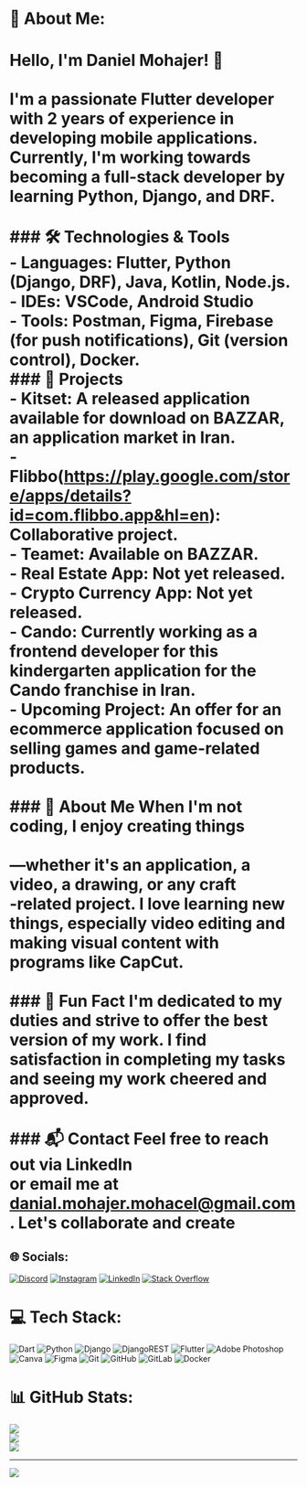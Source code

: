 # 💫 About Me:
# Hello, I'm Daniel Mohajer! 👋<br><br>I'm a passionate Flutter developer with 2 years of experience in developing mobile applications.<br>Currently, I'm working towards becoming a full-stack developer by learning Python, Django, and DRF.<br><br>### 🛠️ Technologies & Tools<br>- Languages: Flutter, Python (Django, DRF), Java, Kotlin, Node.js.<br>- IDEs: VSCode, Android Studio <br>- Tools: Postman, Figma, Firebase (for push notifications), Git (version control), Docker.<br>### 🚀 Projects <br>- Kitset: A released application available for download on BAZZAR, an application market in Iran. <br>- Flibbo(https://play.google.com/store/apps/details?id=com.flibbo.app&hl=en): Collaborative project. <br>- Teamet: Available on BAZZAR. <br>- Real Estate App: Not yet released. <br>- Crypto Currency App: Not yet released. <br>- Cando: Currently working as a frontend developer for this kindergarten application for the Cando franchise in Iran. <br>- Upcoming Project: An offer for an ecommerce application focused on selling games and game-related products. <br><br>### 🌱 About Me When I'm not coding, I enjoy creating things<br><br>—whether it's an application, a video, a drawing, or any craft<br>-related project. I love learning new things, especially video editing and making visual content with programs like CapCut.<br><br>### 🎉 Fun Fact I'm dedicated to my duties and strive to offer the best version of my work. I find satisfaction in completing my tasks and seeing my work cheered and approved. <br><br>### 📬 Contact Feel free to reach out via LinkedIn <br>or email me at danial.mohajer.mohacel@gmail.com. Let's collaborate and create


## 🌐 Socials:
[![Discord](https://img.shields.io/badge/Discord-%237289DA.svg?logo=discord&logoColor=white)](https://discord.gg/diablo6964) [![Instagram](https://img.shields.io/badge/Instagram-%23E4405F.svg?logo=Instagram&logoColor=white)](https://instagram.com/dannymohajer) [![LinkedIn](https://img.shields.io/badge/LinkedIn-%230077B5.svg?logo=linkedin&logoColor=white)](https://linkedin.com/in/daniel-mohajer) [![Stack Overflow](https://img.shields.io/badge/-Stackoverflow-FE7A16?logo=stack-overflow&logoColor=white)](https://stackoverflow.com/users/daniel-mohajer) 

# 💻 Tech Stack:
![Dart](https://img.shields.io/badge/dart-%230175C2.svg?style=flat&logo=dart&logoColor=white) ![Python](https://img.shields.io/badge/python-3670A0?style=flat&logo=python&logoColor=ffdd54) ![Django](https://img.shields.io/badge/django-%23092E20.svg?style=flat&logo=django&logoColor=white) ![DjangoREST](https://img.shields.io/badge/DJANGO-REST-ff1709?style=flat&logo=django&logoColor=white&color=ff1709&labelColor=gray) ![Flutter](https://img.shields.io/badge/Flutter-%2302569B.svg?style=flat&logo=Flutter&logoColor=white) ![Adobe Photoshop](https://img.shields.io/badge/adobe%20photoshop-%2331A8FF.svg?style=flat&logo=adobe%20photoshop&logoColor=white) ![Canva](https://img.shields.io/badge/Canva-%2300C4CC.svg?style=flat&logo=Canva&logoColor=white) ![Figma](https://img.shields.io/badge/figma-%23F24E1E.svg?style=flat&logo=figma&logoColor=white) ![Git](https://img.shields.io/badge/git-%23F05033.svg?style=flat&logo=git&logoColor=white) ![GitHub](https://img.shields.io/badge/github-%23121011.svg?style=flat&logo=github&logoColor=white) ![GitLab](https://img.shields.io/badge/gitlab-%23181717.svg?style=flat&logo=gitlab&logoColor=white) ![Docker](https://img.shields.io/badge/docker-%230db7ed.svg?style=flat&logo=docker&logoColor=white)
# 📊 GitHub Stats:
![](https://github-readme-stats.vercel.app/api?username=DannyMohajer&theme=dark&hide_border=true&include_all_commits=true&count_private=true)<br/>
![](https://github-readme-streak-stats.herokuapp.com/?user=DannyMohajer&theme=dark&hide_border=true)<br/>
![](https://github-readme-stats.vercel.app/api/top-langs/?username=DannyMohajer&theme=dark&hide_border=true&include_all_commits=true&count_private=true&layout=compact)

---
[![](https://visitcount.itsvg.in/api?id=DannyMohajer&icon=0&color=0)](https://visitcount.itsvg.in)

<!-- Proudly created with GPRM ( https://gprm.itsvg.in ) -->
